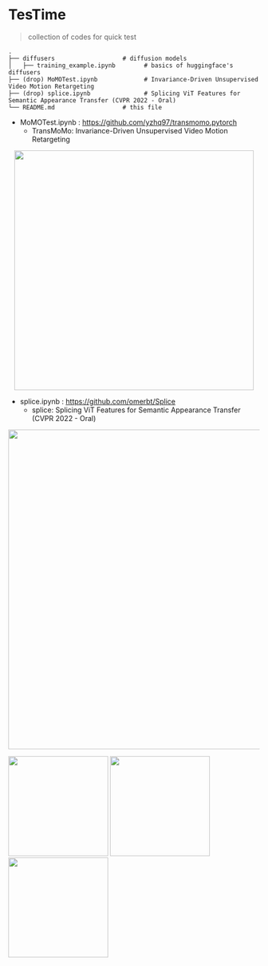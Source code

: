 # TesTime
> collection of codes for quick test

    .
    ├── diffusers                   # diffusion models
    │   ├── training_example.ipynb        # basics of huggingface's diffusers 
    ├── (drop) MoMOTest.ipynb             # Invariance-Driven Unsupervised Video Motion Retargeting
    ├── (drop) splice.ipynb               # Splicing ViT Features for Semantic Appearance Transfer (CVPR 2022 - Oral)
    └── README.md                   # this file


- MoMOTest.ipynb : https://github.com/yzhq97/transmomo.pytorch
   - TransMoMo: Invariance-Driven Unsupervised Video Motion Retargeting
<p align='center'>  
  <img src='https://yzhq97.github.io/assets/transmomo/dance.gif' width='480'/>
</p>

- splice.ipynb : https://github.com/omerbt/Splice
   - splice: Splicing ViT Features for Semantic Appearance Transfer (CVPR 2022 - Oral)
<p align='center'>  
  <img src='https://github.com/omerbt/Splice/blob/master/imgs/teaser.png'  width='640'/>
</p>

<img src='https://github.com/secutron/TesTime/assets/1733748/5cbd34e9-933f-4101-aac0-4cbade73cd59' width="200"/>
<img src='https://github.com/secutron/TesTime/assets/1733748/001e371a-a48d-4436-b56f-dc4897f97642)' width="200"/>
<img src='https://github.com/secutron/TesTime/assets/1733748/a673fd8e-20a2-447b-ac70-49f67eb38a1f)' width="200"/>


